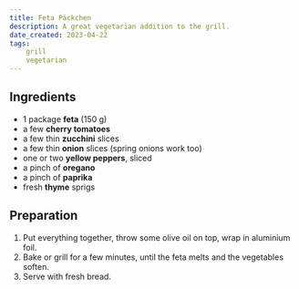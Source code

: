 ```yaml
---
title: Feta Päckchen
description: A great vegetarian addition to the grill.
date_created: 2023-04-22
tags:
    grill
    vegetarian
---
```


## Ingredients

- 1 package **feta** (150 g)
- a few **cherry tomatoes**
- a few thin **zucchini** slices
- a few thin **onion** slices (spring onions work too)
- one or two **yellow peppers**, sliced
- a pinch of **oregano**
- a pinch of **paprika**
- fresh **thyme** sprigs

## Preparation

1. Put everything together, throw some olive oil on top, wrap in aluminium foil.
2. Bake or grill for a few minutes, until the feta melts and the vegetables soften.
3. Serve with fresh bread.